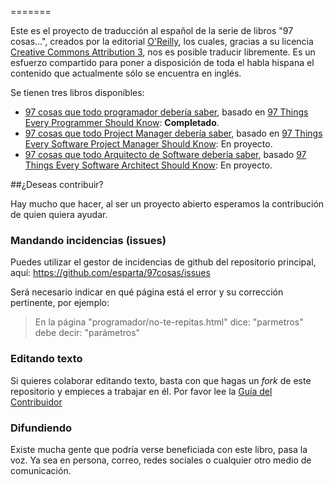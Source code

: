 
=======

Este es el proyecto de traducción al español de la serie de libros "97
cosas...", creados por la editorial [O'Reilly][1], los cuales, gracias a
su licencia [Creative Commons Attribution 3][2], nos es posible traducir
libremente. Es un esfuerzo compartido para poner a disposición de toda
el habla hispana el contenido que actualmente sólo se encuentra en
inglés.

Se tienen tres libros disponibles:

- [97 cosas que todo programador debería saber](/programador), basado en
[97 Things Every Programmer Should Know][3]: **Completado**.
- [97 cosas que todo Project Manager debería saber](/pm), basado en [97
Things Every Software Project Manager Should Know][4]: En proyecto.
- [97 cosas que todo Arquitecto de Software debería saber](/as), basado
[97 Things Every Software Architect Should Know][5]: En proyecto.

##¿Deseas contribuir?

Hay mucho que hacer, al ser un proyecto abierto esperamos la
contribución de quien quiera ayudar.

### Mandando incidencias (issues)

Puedes utilizar el gestor de incidencias de github del repositorio
principal, aquí: https://github.com/esparta/97cosas/issues

Será necesario indicar en qué página está el error y su corrección
pertinente, por ejemplo:

>En la página "programador/no-te-repitas.html"
> dice: "parmetros"
> debe decir: "parámetros"

### Editando texto

Si quieres colaborar editando texto, basta con que hagas un _fork_ de
este repositorio y empieces a trabajar en él. Por favor lee la
[Guía del Contribuidor][6]

### Difundiendo

Existe mucha gente que podría verse beneficiada con este libro, pasa la
voz. Ya sea en persona, correo, redes sociales o cualquier otro medio de
comunicación.



[1]: https://www.oreilly.com/
[2]: https://creativecommons.org/licenses/by/3.0/us/deed.es
[3]: https://web.archive.org/web/20180428150135/http://programmer.97things.oreilly.com/wiki/index.php/97_Things_Every_Programmer_Should_Know
[4]: https://web.archive.org/web/20180511015742/http://pm.97things.oreilly.com/wiki/index.php/Main_Page
[5]: https://web.archive.org/web/20140602094359/http://softarch.97things.oreilly.com/wiki/index.php/Home_Page_for_97_Things
[6]: CONTRIBUTING.md
